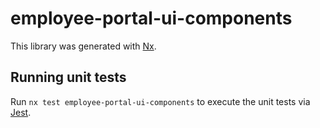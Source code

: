 # employee-portal-ui-components

This library was generated with [Nx](https://nx.dev).

## Running unit tests

Run `nx test employee-portal-ui-components` to execute the unit tests via [Jest](https://jestjs.io).
